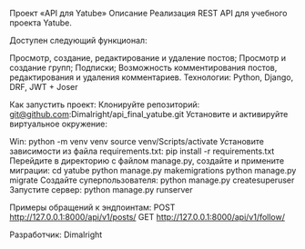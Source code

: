 Проект «API для Yatube»
Описание
Реализация REST API для учебного проекта Yatube.

Доступен следующий функционал:

Просмотр, создание, редактирование и удаление постов;
Просмотр и создание групп;
Подписки;
Возможность комментирования постов, редактирования и удаления комментариев.
Технологии:
Python, Django, DRF, JWT + Joser

Как запустить проект:
Клонируйте репозиторий:
git@github.com:Dimalright/api_final_yatube.git
Установите и активируйте виртуальное окружение:

Win:
python -m venv venv
source venv/Scripts/activate
Установите зависимости из файла requirements.txt:
pip install -r requirements.txt
Перейдите в директорию с файлом manage.py, создайте и примените миграции:
cd yatube
python manage.py makemigrations
python manage.py migrate
Создайте суперпользователя:
python manage.py createsuperuser
Запустите сервер:
python manage.py runserver

Примеры обращений к эндпоинтам:
POST http://127.0.0.1:8000/api/v1/posts/
GET http://127.0.0.1:8000/api/v1/follow/

Разработчик:
Dimalright